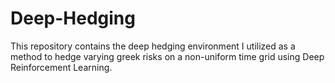 # Deep-Hedging
This repository contains the deep hedging environment I utilized as a method to hedge varying greek risks on a non-uniform time grid using Deep Reinforcement Learning.  
